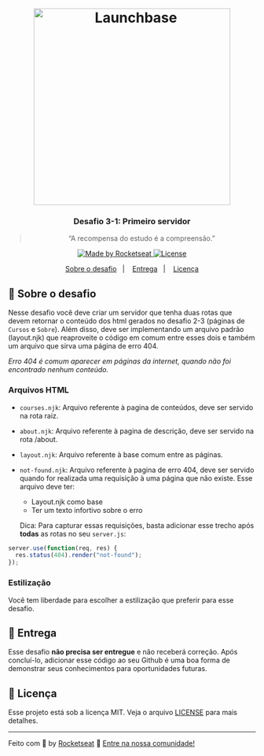 <h1 align="center">
    <img alt="Launchbase" src="https://storage.googleapis.com/golden-wind/bootcamp-launchbase/logo.png" width="400px" />
</h1>

<h3 align="center">
  Desafio 3-1: Primeiro servidor
</h3>

<blockquote align="center">“A recompensa do estudo é a compreensão.”</blockquote>

<p align="center">

  <a href="https://rocketseat.com.br">
    <img alt="Made by Rocketseat" src="https://img.shields.io/badge/made%20by-Rocketseat-%23F8952D">
  </a>

  <a href="LICENSE" >
    <img alt="License" src="https://img.shields.io/badge/license-MIT-%23F8952D">
  </a>

</p>

<p align="center">
  <a href="#rocket-sobre-o-desafio">Sobre o desafio</a>&nbsp;&nbsp;&nbsp;|&nbsp;&nbsp;&nbsp;
  <a href="#calendar-entrega">Entrega</a>&nbsp;&nbsp;&nbsp;|&nbsp;&nbsp;&nbsp;
  <a href="#memo-licença">Licença</a>
</p>

## :rocket: Sobre o desafio

Nesse desafio você deve criar um servidor que tenha duas rotas que devem retornar o conteúdo dos html gerados no desafio 2-3 (páginas de `Cursos` e `Sobre`). Além disso, deve ser implementando um arquivo padrão (layout.njk) que reaproveite o código em comum entre esses dois e também um arquivo que sirva uma página de erro 404.

_Erro 404 é comum aparecer em páginas da internet, quando não foi encontrado nenhum conteúdo._

### Arquivos HTML

- `courses.njk`: Arquivo referente à pagina de conteúdos, deve ser servido na rota raiz.
- `about.njk`: Arquivo referente à pagina de descrição, deve ser servido na rota /about.
- `layout.njk`: Arquivo referente à base comum entre as páginas.
- `not-found.njk`: Arquivo referente à pagina de erro 404, deve ser servido quando for realizada uma requisição à uma página que não existe. Esse arquivo deve ter:

  - Layout.njk como base
  - Ter um texto infortivo sobre o erro

  Dica: Para capturar essas requisições, basta adicionar esse trecho após **todas** as rotas no seu `server.js`:

```js
server.use(function(req, res) {
  res.status(404).render("not-found");
});
```

### Estilização

Você tem liberdade para escolher a estilização que preferir para esse desafio.

## :calendar: Entrega

Esse desafio **não precisa ser entregue** e não receberá correção. Após concluí-lo, adicionar esse código ao seu Github é uma boa forma de demonstrar seus conhecimentos para oportunidades futuras.

## :memo: Licença

Esse projeto está sob a licença MIT. Veja o arquivo [LICENSE](https://github.com/Rocketseat/bootcamp-launchbase-desafios-03/blob/master/LICENSE) para mais detalhes.

---

Feito com :purple_heart: by [Rocketseat](https://rocketseat.com.br) :wave: [Entre na nossa comunidade!](https://discordapp.com/invite/gCRAFhc)
